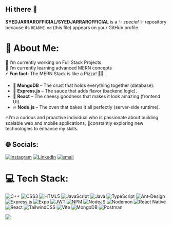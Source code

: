 ## Hi there 👋
**SYEDJARRAROFFICIAL/SYEDJARRAROFFICIAL** is a ✨ _special_ ✨ repository because its `README.md` (this file) appears on your GitHub profile.
# 💫 About Me:
🔭 I’m currently working on Full Stack Projects  
🌱 I’m currently learning advanced MERN concepts  
⚡ **Fun fact:** 
   The MERN Stack is like a Pizza! 🍕🔥  
   - 🍞 **MongoDB** – The crust that holds everything together (database).  
   - 🍅 **Express.js** – The sauce that adds flavor (backend logic).  
   - 🧀 **React** – The cheesy goodness that makes it look amazing (frontend UI).  
   - 🔥 **Node.js** – The oven that bakes it all perfectly (server-side runtime).  

🔥I’m a curious and proactive individual who is passionate about building scalable web and mobile applications, 
🚀constantly exploring new technologies to enhance my skills.
## 🌐 Socials:
[![Instagram](https://img.shields.io/badge/Instagram-%23E4405F.svg?logo=Instagram&logoColor=white)](https://instagram.com/adan_ghuman) [![LinkedIn](https://img.shields.io/badge/LinkedIn-%230077B5.svg?logo=linkedin&logoColor=white)](https://linkedin.com/in/adan-ghuman-553740232) [![email](https://img.shields.io/badge/Email-D14836?logo=gmail&logoColor=white)](mailto:adanghuman23@gmail.com) 

# 💻 Tech Stack:
![C++](https://img.shields.io/badge/c++-%2300599C.svg?style=for-the-badge&logo=c%2B%2B&logoColor=white) ![CSS3](https://img.shields.io/badge/css3-%231572B6.svg?style=for-the-badge&logo=css3&logoColor=white) ![HTML5](https://img.shields.io/badge/html5-%23E34F26.svg?style=for-the-badge&logo=html5&logoColor=white) ![JavaScript](https://img.shields.io/badge/javascript-%23323330.svg?style=for-the-badge&logo=javascript&logoColor=%23F7DF1E) ![Java](https://img.shields.io/badge/java-%23ED8B00.svg?style=for-the-badge&logo=openjdk&logoColor=white) ![TypeScript](https://img.shields.io/badge/typescript-%23007ACC.svg?style=for-the-badge&logo=typescript&logoColor=white) ![Ant-Design](https://img.shields.io/badge/-AntDesign-%230170FE?style=for-the-badge&logo=ant-design&logoColor=white) ![Express.js](https://img.shields.io/badge/express.js-%23404d59.svg?style=for-the-badge&logo=express&logoColor=%2361DAFB) ![Expo](https://img.shields.io/badge/expo-1C1E24?style=for-the-badge&logo=expo&logoColor=#D04A37) ![JWT](https://img.shields.io/badge/JWT-black?style=for-the-badge&logo=JSON%20web%20tokens) ![NPM](https://img.shields.io/badge/NPM-%23CB3837.svg?style=for-the-badge&logo=npm&logoColor=white) ![NodeJS](https://img.shields.io/badge/node.js-6DA55F?style=for-the-badge&logo=node.js&logoColor=white) ![Nodemon](https://img.shields.io/badge/NODEMON-%23323330.svg?style=for-the-badge&logo=nodemon&logoColor=%BBDEAD) ![React Native](https://img.shields.io/badge/react_native-%2320232a.svg?style=for-the-badge&logo=react&logoColor=%2361DAFB) ![React](https://img.shields.io/badge/react-%2320232a.svg?style=for-the-badge&logo=react&logoColor=%2361DAFB) ![TailwindCSS](https://img.shields.io/badge/tailwindcss-%2338B2AC.svg?style=for-the-badge&logo=tailwind-css&logoColor=white) ![Vite](https://img.shields.io/badge/vite-%23646CFF.svg?style=for-the-badge&logo=vite&logoColor=white) ![MongoDB](https://img.shields.io/badge/MongoDB-%234ea94b.svg?style=for-the-badge&logo=mongodb&logoColor=white) ![Postman](https://img.shields.io/badge/Postman-FF6C37?style=for-the-badge&logo=postman&logoColor=white)

[![](https://visitcount.itsvg.in/api?id=Adan-Ghuman&icon=0&color=0)](https://visitcount.itsvg.in)

<!-- Proudly created with GPRM ( https://gprm.itsvg.in ) -->

